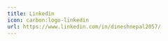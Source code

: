```yaml
---
title: Linkedin
icon: carbon:logo-linkedin
url: https://www.linkedin.com/in/dineshnepal2057/
---
```

